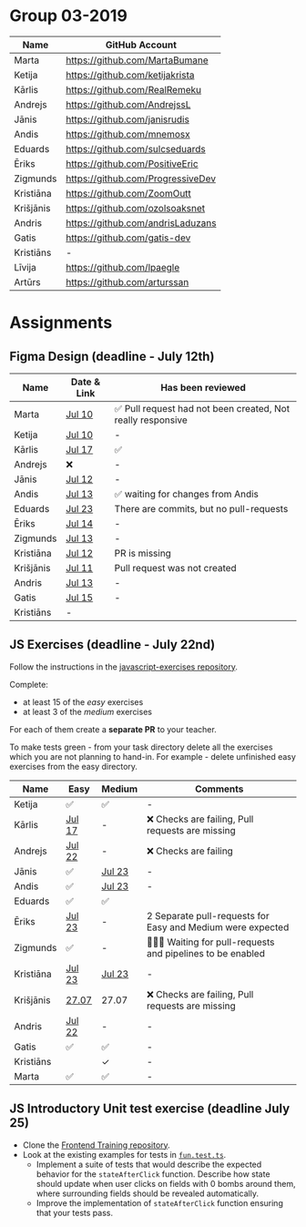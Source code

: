 # Group 03-2019
| Name | GitHub Account |
| --- | --- |
| Marta | https://github.com/MartaBumane |
| Ketija | https://github.com/ketijakrista |
| Kārlis | https://github.com/RealRemeku |
| Andrejs | https://github.com/AndrejssL |
| Jānis | https://github.com/janisrudis |
| Andis | https://github.com/mnemosx |
| Eduards | https://github.com/sulcseduards |
| Ēriks | https://github.com/PositiveEric |
| Zigmunds | https://github.com/ProgressiveDev |
| Kristiāna | https://github.com/ZoomOutt |
| Krišjānis | https://github.com/ozolsoaksnet |
| Andris | https://github.com/andrisLaduzans |
| Gatis | https://github.com/gatis-dev |
| Kristiāns | - |
| Līvija | https://github.com/lpaegle |
| Artūrs | https://github.com/arturssan |

# Assignments

## Figma Design (deadline - July 12th)
| Name | Date & Link | Has been reviewed |
| --- | --- | --- |
| Marta | [Jul 10](https://github.com/MartaBumane/ALOHA) | ✅ Pull request had not been created, Not really responsive |
| Ketija | [Jul 10](https://github.com/ketijakrista/first-week/pull/3) | - |
| Kārlis | [Jul 17](https://github.com/RealRemeku/ClashZone/pull/1) | ✅ |
| Andrejs | ❌ | - |
| Jānis | [Jul 12](https://github.com/janisrudis/CV) | - |
| Andis | [Jul 13](https://github.com/mnemosx/figma-foundation/pull/1) | ✅ waiting for changes from Andis |
| Eduards | [Jul 23](https://github.com/sulcseduards/Figma) | There are commits, but no pull-requests |
| Ēriks | [Jul 14](https://github.com/PositiveEric/Woodworking) | - |
| Zigmunds | [Jul 13](https://github.com/ProgressiveDev/figma_project/pull/1/commits) | - |
| Kristiāna | [Jul 12](https://github.com/ZoomOutt/Mana) | PR is missing |
| Krišjānis | [Jul 11](https://github.com/ozolsoaksnet/Bad-Motherfu-r) | Pull request was not created |
| Andris | [Jul 13](https://github.com/andrisLaduzans/andrisladuzans.github.io) | - |
| Gatis | [Jul 15](https://github.com/gatis-dev/first-project/pull/2) | - | - |
| Kristiāns | - |

## JS Exercises (deadline - July 22nd)
 
Follow the instructions in the [javascript-exercises repository](https://github.com/codelex-io/javascript-exercises).

Complete:

 - at least 15 of the *easy* exercises
 - at least 3 of the *medium* exercises

For each of them create a **separate PR** to your teacher.

To make tests green - from your task directory delete all the exercises which you are not planning to hand-in. For example - delete unfinished easy exercises from the easy directory. 

| Name | Easy | Medium | Comments |
| --- | --- | --- | --- |
| Ketija | ✅ | ✅ | - |
| Kārlis | [Jul 17](https://github.com/RealRemeku/javascript-exercises) | - | ❌ Checks are failing, Pull requests are missing
| Andrejs | [Jul 22](https://github.com/AndrejssL/javascript-exercises/pull/3/files) | - | ❌ Checks are failing |
| Jānis | ✅ | [Jul 23](https://github.com/janisrudis/javascript-exercises/pull/12) | - |
| Andis | ✅ | [Jul 23](https://github.com/mnemosx/javascript-exercises/pull/2) | - |
| Eduards | ✅ | ✅ |
| Ēriks | [Jul 23](https://github.com/gatis-dev/javascript-exercises/pull/1) | - | 2 Separate pull-requests for Easy and Medium were expected |
| Zigmunds | ✅ | - | 👨🏼‍💻 Waiting for pull-requests and pipelines to be enabled |
| Kristiāna | [Jul 23](https://github.com/ZoomOutt/javascript-exercises/pull/3) | [Jul 23](https://github.com/ZoomOutt/javascript-exercises/pull/2) | - |
| Krišjānis | [27.07](https://github.com/ozolsoaksnet/javascript-exercises) | 27.07 | ❌ Checks are failing, Pull requests are missing |
| Andris | [Jul 22](https://github.com/andrisLaduzans/javascript-exercises/pull/3) | - | - |
| Gatis | ✅ | ✅ | - |
| Kristiāns |  | ✓ | - |
| Marta | ✅ | ✅ | - |

## JS Introductory Unit test exercise (deadline July 25)

* Clone the [Frontend Training repository](https://github.com/codelex-io/frontend-training).
* Look at the existing examples for tests in [`fun.test.ts`](https://github.com/codelex-io/frontend-training/blob/master/exercises/minesweeper/react-minesweeper/src/fun.test.ts).
  - Implement a suite of tests that would describe the expected behavior for the `stateAfterClick` function. Describe how state should update when user clicks on fields with 0 bombs around them, where surrounding fields should be revealed automatically.
  - Improve the implementation of `stateAfterClick` function ensuring that your tests pass.
